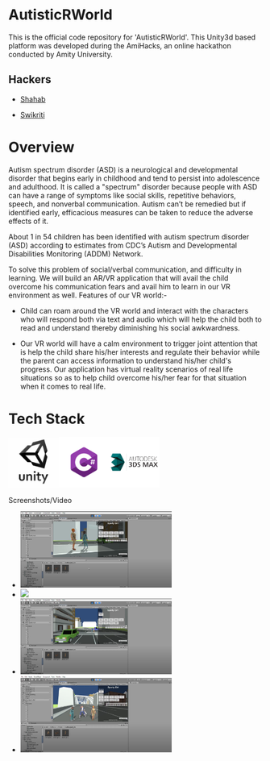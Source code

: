 # AutisticRWorld

This is the official code repository for 'AutisticRWorld'. This Unity3d based platform was developed during the  AmiHacks, an online hackathon conducted by Amity University.

## Hackers
* [Shahab](https://github.com/snh3003)

* [Swikriti](https://github.com/swikriti04)

# Overview


Autism spectrum disorder (ASD) is a neurological and developmental disorder that begins early in childhood and tend to persist into adolescence and adulthood. It is called a "spectrum" disorder because people with ASD can have a range of symptoms like social skills, repetitive behaviors, speech, and nonverbal communication. Autism can’t be remedied but if identified early, efficacious measures can be taken to reduce the adverse effects of it. 

About 1 in 54 children has been identified with autism spectrum disorder (ASD) according to estimates from CDC’s Autism and Developmental Disabilities Monitoring (ADDM) Network. 

To solve this problem of social/verbal communication, and difficulty in learning. We will build an AR/VR application that will avail the child overcome his communication fears and avail him to learn in our VR environment as well.
Features of our VR world:-

* Child can roam around the VR world and interact with the characters who will respond both via text and audio which will help the child both to read and understand thereby diminishing his social awkwardness.

* Our VR world will have a calm environment to trigger joint attention that is help the child share his/her interests and regulate their behavior while the parent can access information to understand his/her child's progress. Our application has virtual reality scenarios of real life situations so as to help child overcome his/her fear for that situation when it comes to real life.

# Tech Stack
 <img src="https://github.com/snh3003/AutisticRWorld/blob/master/unity.png" width="100"><img src="https://github.com/snh3003/AutisticRWorld/blob/master/csharp-e7b8fcd4ce.png" width="100"><img src="https://github.com/snh3003/AutisticRWorld/blob/master/3ds.png" width="100">

Screenshots/Video

* <img src=" https://github.com/snh3003/AutisticRWorld/blob/master/projectScreenShots/scene1.PNG" width="300">
*  <img src=" https://github.com/snh3003/AutisticRWorld/blob/master/projectScreenShots/scene2.PNG" width="300">
*  <img src=" https://github.com/snh3003/AutisticRWorld/blob/master/projectScreenShots/scene3.PNG" width="300">
*  <img src=" https://github.com/snh3003/AutisticRWorld/blob/master/projectScreenShots/scene4.PNG" width="300">

